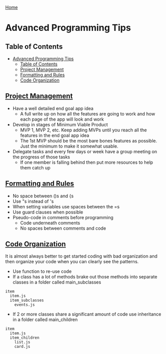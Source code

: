 [Home](./README.md)

# Advanced Programming Tips

## Table of Contents

<!-- TOC -->

- [Advanced Programming Tips](#advanced-programming-tips)
  - [Table of Contents](#table-of-contents)
  - [Project Management](#project-management)
  - [Formatting and Rules](#formatting-and-rules)
  - [Code Organization](#code-organization)

<!-- /TOC -->

## [Project Management](#table-of-contents)
- Have a well detailed end goal app idea
  - A full write up on how all the features are going to work and how each page of the app will look and work
- Develop in stages of Minimum Viable Product
  - MVP 1, MVP 2, etc. Keep adding MVPs until you reach all the features in the end goal app idea
  - The 1st MVP should be the most bare bones features as possible. Just the minimum to make it somewhat usable.
- Delegate tasks and every few days or week have a group meeting on the progress of those tasks
  - If one member is falling behind then put more resources to help them catch up

## [Formatting and Rules](#table-of-contents)
- No space between ()s and {s
- Use "s instead of 's
- When setting variables use spaces between the =s
- Use guard clauses when possible
- Pseudo-code in comments before programming
  - Code underneath comments
  - No spaces between comments and code

## [Code Organization](#table-of-contents)
It is almost always better to get started coding with bad organization and then organize your code when you can clearly see the patterns.

- Use function to re-use code
- If a class has a lot of methods brake out those methods into separate classes in a folder called main_subclasses
```
item
  item.js
  item_subclasses
    events.js
```
- If 2 or more classes share a significant amount of code use inheritance in a folder called main_children
```
item
  item.js
  item_children
    list.js
    card.js
```